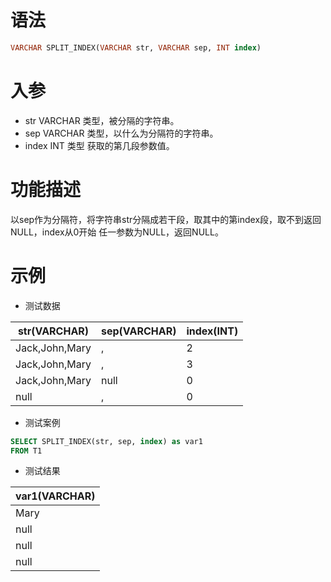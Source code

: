 # 语法

```sql
VARCHAR SPLIT_INDEX(VARCHAR str, VARCHAR sep, INT index)
```

# 入参

- str VARCHAR 类型，被分隔的字符串。
- sep VARCHAR 类型，以什么为分隔符的字符串。
- index INT 类型 获取的第几段参数值。

# 功能描述

以sep作为分隔符，将字符串str分隔成若干段，取其中的第index段，取不到返回NULL，index从0开始 任一参数为NULL，返回NULL。

# 示例

- 测试数据

| str(VARCHAR) | sep(VARCHAR) | index(INT) | 
| --- | --- | --- | 
| Jack,John,Mary | , | 2 | 
| Jack,John,Mary | , | 3 | 
| Jack,John,Mary | null | 0 | 
| null | , | 0 |

- 测试案例

```sql
SELECT SPLIT_INDEX(str, sep, index) as var1
FROM T1
```

- 测试结果

| var1(VARCHAR) |
| --- |
| Mary |
| null |
| null |
| null |

